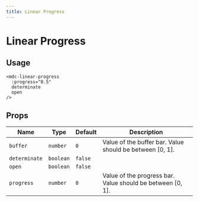 ```yaml
---
title: Linear Progress
---
```


# Linear Progress

<v-linear-progress-demo1 />

## Usage

```vue
<mdc-linear-progress
  :progress="0.5"
  determinate
  open
/>
```

## Props

| Name | Type | Default | Description |
| ---- | ---- | ------- | ----------- |
| `buffer` | `number` | `0` | Value of the buffer bar. Value should be between [0, 1]. |
| `determinate` | `boolean` | `false` |
| `open` | `boolean` | `false` |
| `progress` | `number` | `0` | Value of the progress bar. Value should be between [0, 1]. |